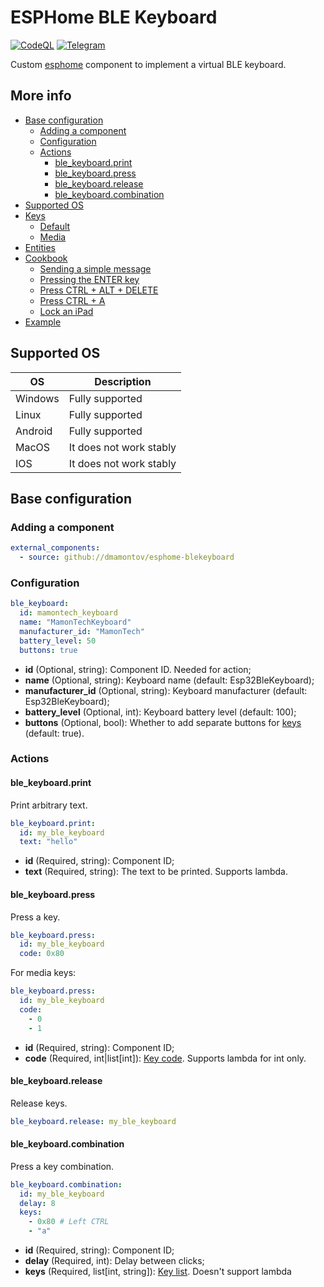 # ESPHome BLE Keyboard
[![CodeQL](https://img.shields.io/badge/CODEQL-Passing-30C854.svg?style=for-the-badge)](https://github.com/dmamontov/hass-miwifi/actions?query=CodeQL)
[![Telegram](https://img.shields.io/badge/Telegram-channel-34ABDF.svg?style=for-the-badge)](https://t.me/hass_mamontov_tech)

Custom [esphome](https://esphome.io/) component to implement a virtual BLE keyboard.

## More info

- [Base configuration](https://github.com/dmamontov/esphome-blekeyboard/wiki/Base-configuration)
  - [Adding a component](https://github.com/dmamontov/esphome-blekeyboard/wiki/Base-configuration#adding-a-component)
  - [Configuration](https://github.com/dmamontov/esphome-blekeyboard/wiki/Base-configuration#configuration)
  - [Actions](https://github.com/dmamontov/esphome-blekeyboard/wiki/Base-configuration#actions)
    - [ble_keyboard.print](https://github.com/dmamontov/esphome-blekeyboard/wiki/Base-configuration#ble_keyboardprint)
    - [ble_keyboard.press](https://github.com/dmamontov/esphome-blekeyboard/wiki/Base-configuration#ble_keyboardpress)
    - [ble_keyboard.release](https://github.com/dmamontov/esphome-blekeyboard/wiki/Base-configuration#ble_keyboardrelease)
    - [ble_keyboard.combination](https://github.com/dmamontov/esphome-blekeyboard/wiki/Base-configuration#ble_keyboardcombination)
- [Supported OS](https://github.com/dmamontov/esphome-blekeyboard/wiki/Supported-OS)
- [Keys](https://github.com/dmamontov/esphome-blekeyboard/wiki/Keys)
  - [Default](https://github.com/dmamontov/esphome-blekeyboard/wiki/Keys#default)
  - [Media](https://github.com/dmamontov/esphome-blekeyboard/wiki/Keys#media)
- [Entities](https://github.com/dmamontov/esphome-blekeyboard/wiki/Entities)
- [Cookbook](https://github.com/dmamontov/esphome-blekeyboard/wiki/Cookbook)
  - [Sending a simple message](https://github.com/dmamontov/esphome-blekeyboard/wiki/Cookbook#sending-a-simple-message)
  - [Pressing the ENTER key](https://github.com/dmamontov/esphome-blekeyboard/wiki/Cookbook#pressing-the-enter-key)
  - [Press CTRL + ALT + DELETE](https://github.com/dmamontov/esphome-blekeyboard/wiki/Cookbook#press-ctrl--alt--delete)
  - [Press CTRL + A](https://github.com/dmamontov/esphome-blekeyboard/wiki/Cookbook#press-ctrl--a)
  - [Lock an iPad](https://github.com/dmamontov/esphome-blekeyboard/wiki/Cookbook#lock-an-ipad)
- [Example](blekeyboard.yaml)

## Supported OS
| OS      | Description             |
|---------|-------------------------|
| Windows | Fully supported         |
| Linux   | Fully supported         |
| Android | Fully supported         |
| MacOS   | It does not work stably |
| IOS     | It does not work stably |

## Base configuration

### Adding a component

```yaml
external_components:
  - source: github://dmamontov/esphome-blekeyboard
```

### Configuration

```yaml
ble_keyboard:
  id: mamontech_keyboard
  name: "MamonTechKeyboard"
  manufacturer_id: "MamonTech"
  battery_level: 50
  buttons: true
```

* **id** (Optional, string): Component ID. Needed for action;
* **name** (Optional, string): Keyboard name (default: Esp32BleKeyboard);
* **manufacturer_id** (Optional, string): Keyboard manufacturer (default: Esp32BleKeyboard);
* **battery_level** (Optional, int): Keyboard battery level (default: 100);
* **buttons** (Optional, bool): Whether to add separate buttons for [keys](https://github.com/dmamontov/esphome-blekeyboard/wiki/Keys) (default: true).

### Actions

#### ble_keyboard.print

Print arbitrary text.

```yaml
ble_keyboard.print:
  id: my_ble_keyboard 
  text: "hello"
```

* **id** (Required, string): Component ID;
* **text** (Required, string): The text to be printed. Supports lambda.

#### ble_keyboard.press

Press a key.

```yaml
ble_keyboard.press:
  id: my_ble_keyboard 
  code: 0x80
```

For media keys:
```yaml
ble_keyboard.press:
  id: my_ble_keyboard 
  code:
    - 0
    - 1
```

* **id** (Required, string): Component ID;
* **code** (Required, int|list[int]): [Key code](https://github.com/dmamontov/esphome-blekeyboard/wiki/Keys). Supports lambda for int only.

#### ble_keyboard.release

Release keys.

```yaml
ble_keyboard.release: my_ble_keyboard
```

#### ble_keyboard.combination

Press a key combination.

```yaml
ble_keyboard.combination:
  id: my_ble_keyboard
  delay: 8
  keys:
    - 0x80 # Left CTRL
    - "a"
```

* **id** (Required, string): Component ID;
* **delay** (Required, int): Delay between clicks;
* **keys** (Required, list[int, string]): [Key list](https://github.com/dmamontov/esphome-blekeyboard/wiki/Keys). Doesn't support lambda
